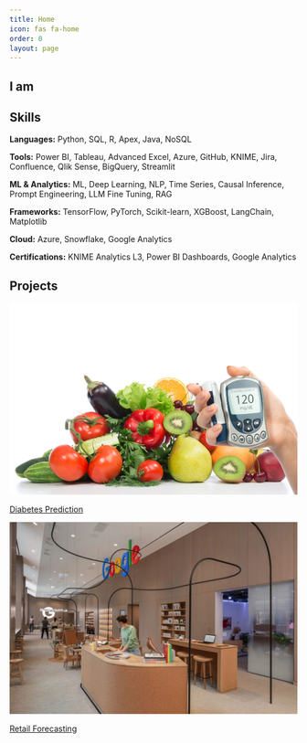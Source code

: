 ```yaml
---
title: Home
icon: fas fa-home
order: 0
layout: page
---
```


<link rel="stylesheet" href="/assets/css/landing.css" />

<!-- Hero Section -->
<section class="hero">
  <h1>I am <span class="typed-text"></span></h1>
</section>

<!-- Skills Section -->
<section class="skills">
  <h2>Skills</h2>
  <div class="skills-table">
    <p><strong>Languages:</strong> Python, SQL, R, Apex, Java, NoSQL</p>
    <p><strong>Tools:</strong> Power BI, Tableau, Advanced Excel, Azure, GitHub, KNIME, Jira, Confluence, Qlik Sense, BigQuery, Streamlit</p>
    <p><strong>ML & Analytics:</strong> ML, Deep Learning, NLP, Time Series, Causal Inference, Prompt Engineering, LLM Fine Tuning, RAG</p>
    <p><strong>Frameworks:</strong> TensorFlow, PyTorch, Scikit-learn, XGBoost, LangChain, Matplotlib</p>
    <p><strong>Cloud:</strong> Azure, Snowflake, Google Analytics</p>
    <p><strong>Certifications:</strong> KNIME Analytics L3, Power BI Dashboards, Google Analytics</p>
  </div>
</section>

<!-- Projects Section -->
<section class="projects">
  <h2>Projects</h2>
  <div class="project-grid">
    <a href="/project/diabetes" class="project-card">
      <img src="/assets/img/diabetes.png" alt="Diabetes Project" />
      <p>Diabetes Prediction</p>
    </a>
    <a href="/project/retail" class="project-card">
      <img src="/assets/img/retail.png" alt="Retail Forecasting" />
      <p>Retail Forecasting</p>
    </a>
  </div>
</section>

<script src="/assets/js/typed.js"></script>

